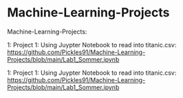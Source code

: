 # Machine-Learning-Projects
Machine-Learning-Projects:

1: Project 1: Using Juypter Notebook to read into titanic.csv:
https://github.com/Pickles91/Machine-Learning-Projects/blob/main/Lab1_Sommer.ipynb

1: Project 1: Using Juypter Notebook to read into titanic.csv:
https://github.com/Pickles91/Machine-Learning-Projects/blob/main/Lab1_Sommer.ipynb

